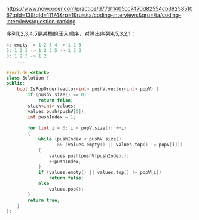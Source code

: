 https://www.nowcoder.com/practice/d77d11405cc7470d82554cb392585106?tpId=13&tqId=11174&rp=1&ru=/ta/coding-interviews&qru=/ta/coding-interviews/question-ranking

序列1,2,3,4,5是某栈的压入顺序，对弹出序列4,5,3,2,1：

```cpp
4: empty -> 1 2 3 4 -> 1 2 3
5: 1 2 3 -> 1 2 3 5 -> 1 2 3
3: 1 2 3 -> 1 2
    ...
```

```cpp
#include <stack>
class Solution {
public:
    bool IsPopOrder(vector<int> pushV,vector<int> popV) {
        if (pushV.size() == 0)
            return false;
        stack<int> values;
        values.push(pushV[0]);
        int pushIndex = 1;
        
        for (int i = 0; i < popV.size(); ++i)
        {
            while (pushIndex < pushV.size()
                   && (values.empty() || values.top() != popV[i]))
            {
                values.push(pushV[pushIndex]);
                ++pushIndex;
            }
            if (values.empty() || values.top() != popV[i])
                return false;
            else
                values.pop();
        }
        return true;
    }
};
```
